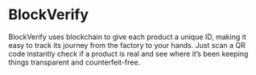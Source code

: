 # BlockVerify
BlockVerify uses blockchain to give each product a unique ID, making it easy to track its journey from the factory to your hands. Just scan a QR code instantly check if a product is real and see where it’s been keeping things transparent and counterfeit-free.
